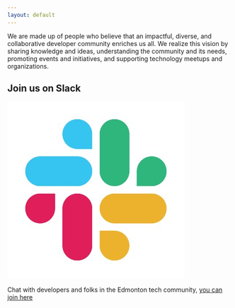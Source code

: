 ```yaml
---
layout: default
---
```


We are made up of people who believe that an impactful, diverse, and collaborative developer community enriches us all. We realize this vision by sharing knowledge and ideas, understanding the community and its needs, promoting events and initiatives, and supporting technology meetups and organizations.


## Join us on Slack

[![Slack Logo](slack_logo.jpg)](https://devedmonton-invite.herokuapp.com/)

Chat with developers and folks in the Edmonton tech community, [you can join here](https://devedmonton-invite.herokuapp.com/)
